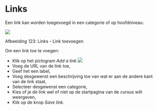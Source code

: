 # Links

Een link kan worden toegevoegd in een categorie of op hoofdniveau:

![](../../.gitbook/assets/graphics220%20%281%29.png)

Afbeelding 123: Links - Link toevoegen

Om een link toe te voegen:

* Klik op het pictogram _Add a link_ ![](../../.gitbook/assets/graphics219%20%283%29.png)
* Voeg de URL van de link toe,
* Geef het een label,
* Voeg desgewenst een beschrijving toe van wat er aan de andere kant van de link staat,
* Selecteer desgewenst een categorie,
* Kies of je de link wel of niet op de startpagina van de cursus wilt weergeven,
* Klik op de knop _Save link_.

